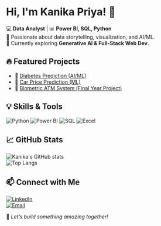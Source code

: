 # Hi, I'm Kanika Priya! 👋  

💻 **Data Analyst** | 📊 **Power BI, SQL, Python**  
🚀 Passionate about data storytelling, visualization, and AI/ML.  
📖 Currently exploring **Generative AI & Full-Stack Web Dev**.  

## 🔥 Featured Projects  
- 🤖 [Diabetes Prediction (AI/ML)](https://github.com/kanika-priya-i-m/Diabetes-Prediction)  
- 🚗 [Car Price Prediction (ML)](https://github.com/kanika-priya-i-m/Car-Price-Prediction)  
- 🏦 [Biometric ATM System (Final Year Project)](https://github.com/kanika-priya-i-m/Biometric-ATM-System)  

## 💡 Skills & Tools  
![Python](https://img.shields.io/badge/Python-3776AB?style=for-the-badge&logo=python&logoColor=white)
![Power BI](https://img.shields.io/badge/PowerBI-F2C811?style=for-the-badge&logo=powerbi&logoColor=black)
![SQL](https://img.shields.io/badge/SQL-4479A1?style=for-the-badge&logo=mysql&logoColor=white)
![Excel](https://img.shields.io/badge/Excel-217346?style=for-the-badge&logo=microsoft-excel&logoColor=white)

## 📈 GitHub Stats  
![Kanika's GitHub stats](https://github-readme-stats.vercel.app/api?username=kanika-priya-i-m&show_icons=true&theme=radical)  
![Top Langs](https://github-readme-stats.vercel.app/api/top-langs/?username=kanika-priya-i-m&layout=compact&theme=radical)  

## 📫 Connect with Me  
[![LinkedIn](https://img.shields.io/badge/LinkedIn-Kanika-blue?style=for-the-badge&logo=linkedin)](https://www.linkedin.com/in/kanika-priya-i-m/)  
[![Email](https://img.shields.io/badge/Email-kanikapriya833@gmail.com-red?style=for-the-badge&logo=gmail)](mailto:kanikapriya833@gmail.com)  

🚀 *Let’s build something amazing together!*
